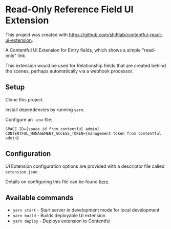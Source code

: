 # Read-Only Reference Field UI Extension

This project was created with https://github.com/shiftlab/contentful-react-ui-extension.

A Contentful UI Extension for Entry fields, which shows a simple "read-only" link.

This extension would be used for Relationship fields that are created behind the scenes, perhaps
automatically via a webhook processor.

## Setup

Clone this project.

Install dependencies by running `yarn`.

Configure an `.env` file:

```
SPACE_ID={space id from contentful admin}
CONTENTFUL_MANAGEMENT_ACCESS_TOKEN={management token from contentful admin}
```

## Configuration

UI Extension configuration options are provided with a descriptor file called `extension.json`.
 
Details on configuring this file can be found [here](https://github.com/contentful/contentful-extension-cli#descriptor-files).

## Available commands

- `yarn start` - Start server in development mode for local development
- `yarn build` - Builds deployable UI extension
- `yarn deploy` - Deploys extension to Contentful
